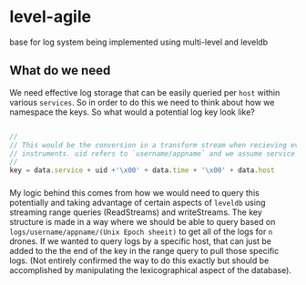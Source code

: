 # level-agile

base for log system being implemented using multi-level and leveldb

## What do we need

We need effective log storage that can be easily queried per `host` within
various `services`. So in order to do this we need to think about how we
namespace the keys. So what would a potential log key look like?

```js

//
// This would be the conversion in a transform stream when recieving events from
// instruments. uid refers to `username/appname` and we assume service to be `logs/`
//
key = data.service + uid +'\x00' + data.time + '\x00' + data.host

```

###

My logic behind this comes from how we would need to query this potentially and
taking advantage of certain aspects of `leveldb` using streaming range queries
(ReadStreams) and writeStreams. The key structure is made in a way where we
should be able to query based on `logs/username/appname/(Unix Epoch sheeit)` to
get all of the logs for `n` drones. If we wanted to query logs by a specific
host, that can just be added to the the end of the key in the range query to
pull those specific logs. (Not entirely confirmed the way to do this exactly but
should be accomplished by manipulating the lexicographical aspect of the
database).
